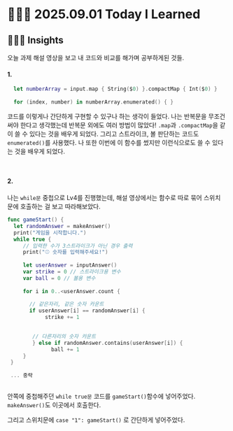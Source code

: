 # 👩🏻‍💻 2025.09.01 Today I Learned

## 🧏🏻‍♀️ Insights
오늘 과제 해설 영상을 보고 내 코드와 비교를 해가며 공부하게된 것들.


#### 1. 

```swift
  let numberArray = input.map { String($0) }.compactMap { Int($0) }
  
  for (index, number) in numberArray.enumerated() { }
```
코드를 이렇게나 간단하게 구현할 수 있구나 하는 생각이 들었다. 나는 반복문을 무조건 써야 한다고 생각했는데 반복문 외에도 여러 방법이 많았다! `.map`과 `.compactMap`을 같이 쓸 수 있다는 것을 배우게 되었다.
그리고 스트라이크, 볼 판단하는 코드도 `enumerated()`를 사용했다. 나 또한 이번에 이 함수를 썼지만 이런식으로도 쓸 수 있다는 것을 배우게 되었다.

<br>

#### 2.
나는 `while문` 중첩으로 Lv4를 진행했는데, 해설 영상에서는 함수로 따로 묶어 스위치 문에 호출하는 걸 보고 따라해보았다.

```swift
func gameStart() {
  let randomAnswer = makeAnswer()
  print("게임을 시작합니다.")
  while true {
     // 입력한 수가 3스트라이크가 아닌 경우 출력
     print("⚾️ 숫자를 입력해주세요!")
            
     let userAnswer = inputAnswer()
     var strike = 0 // 스트라이크용 변수
     var ball = 0 // 볼용 변수
            
     for i in 0..<userAnswer.count {
                
       // 같은자리, 같은 숫자 카운트
       if userAnswer[i] == randomAnswer[i] {
            strike += 1

                    
        // 다른자리의 숫자 카운트
        } else if randomAnswer.contains(userAnswer[i]) {
              ball += 1
     }
 }
 
 ... 중략
            
```

안쪽에 중첩해주던 `while true문` 코드를 `gameStart()`함수에 넣어주었다. `makeAnswer()`도 이곳에서 호출한다.

그리고 스위치문에 `case "1": gameStart()` 로 간단하게 넣어주었다. 
